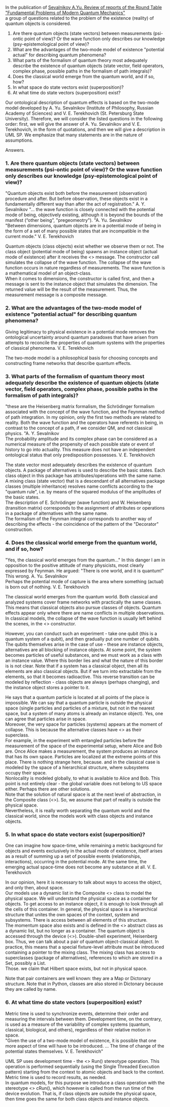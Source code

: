 In the publication of [Sevalnikov A.Yu. Review of reports of the Round Table "Fundamental Problems of Modern Quantum Mechanics"](https://vox-journal.org/html/issues/480)  
a group of questions related to the problem of the existence (reality) of quantum objects is considered.

1. Are there quantum objects (state vectors) between measurements
(psi-ontic point of view)? Or the wave function only describes our knowledge
(psy-epistemological point of view)?
2. What are the advantages of the two-mode model of existence "potential actual" for describing quantum phenomena?
3. What parts of the formalism of quantum theory most adequately describe
the existence of quantum objects (state vector, field operators, complex
phase, possible paths in the formalism of path integrals)?
4. Does the classical world emerge from the quantum world, and if so, how?
5. In what space do state vectors exist (superposition)?
6. At what time do state vectors (superposition) exist?

Our ontological description of quantum effects is based on the two-mode model developed by A. Yu. Sevalnikov (Institute of Philosophy, Russian Academy of Sciences) and V. E. Terekhovich (St. Petersburg State University). Therefore, we will consider the listed questions in the following order: first, we will give the answer of A. Yu. Sevalnikov and V. E. Terekhovich, in the form of quotations, and then we will give a description in UML SP.
We emphasize that many statements are in the nature of assumptions.

Answers.
### 1. Are there quantum objects (state vectors) between measurements (psi-ontic point of view)? Or the wave function only describes our knowledge (psy-epistemological point of view)?  
"Quantum objects exist both before the measurement (observation) procedure and after. But before observation, these objects exist in a fundamentally different way than after the act of registration." A. Y. Sevalnikov
"... the wave function is closely connected with the potential mode of being, objectively
existing, although it is beyond the bounds of the manifest (“other being”,
"pregeomeotry"). "A. Yu. Sevalnikov  
"Between dimensions, quantum objects are in a potential mode of being
in the form of a set of many possible states that are incompatible in the current
mode." V. E. Terekhovich
  
Quantum objects (class objects) exist whether we observe them or not. The class object (potential mode of being) spawns an instance object (actual mode of existence) after it receives the <<create>> message. The constructor call simulates the collapse of the wave function. The collapse of the wave function occurs in nature regardless of measurements.
The wave function is a mathematical model of an object-class.  
When it comes to dimensions, the constructor is called first, and then a message is sent to the instance object that simulates the dimension. The returned value will be the result of the measurement. Thus, the measurement message is a composite message.

### 2. What are the advantages of the two-mode model of existence "potential actual" for describing quantum phenomena?  
Giving legitimacy to physical existence in a potential mode removes the ontological uncertainty around quantum paradoxes that have arisen from attempts to reconcile the properties of quantum systems with the properties of classical phenomena.
V. E. Terekhovich  

The two-mode model is a philosophical basis for choosing concepts and constructing frame networks that describe quantum effects.

### 3. What parts of the formalism of quantum theory most adequately describe the existence of quantum objects (state vector, field operators, complex phase, possible paths in the formalism of path integrals)?  
"these are the Heisenberg matrix formalism, the Schrödinger formalism associated with the concept of the wave function, and the Feynman method of path integration. In my opinion, only the first two methods are related to reality. Both the wave function and the operators have referents in being, in contrast to the concept of a path, if we consider QM, and not classical physics. "A. Y. Sevalnikov  
The probability amplitude and its complex phase can be considered as a numerical measure of the propensity of each possible state or event of history to go into actuality. This measure does not have an independent ontological
status that only predisposition possesses. V. E. Terekhovich  
  
The state vector most adequately describes the existence of quantum objects. A package of alternatives is used to describe the basic states. Each class object in this package has attributes/operations with the same name. A mixing class (state vector) that is a descendant of all alternatives package classes (multiple inheritance) resolves name conflicts according to the "quantum rule", i.e. by means of the squared modulus of the amplitudes of the basic states.  
The description of E. Schrödinger (wave function) and W. Heisenberg (transition matrix) corresponds to the assignment of attributes or operations in a package of alternatives with the same name.  
The formalism of the Feynman integral corresponds to another way of describing the effects - the coincidence of the pattern of the "Decorator" construction.
  
### 4. Does the classical world emerge from the quantum world, and if so, how?  
"Yes, the classical world emerges from the quantum..."
In this danger I am in opposition to the positive attitude of many physicists, most clearly
expressed by Feynman. He argued: "There is one world, and it is quantum!" This
wrong. A. Yu. Sevalnikov  
Perhaps the potential mode of capture is the area where something (actual) is born out of nothing. V. E. Terekhovich  
  
The classical world emerges from the quantum world. Both classical and analyzed systems cover frame networks with practically the same classes. This means that classical objects also pursue classes of objects. Quantum effects appear only where there are name conflicts in multiple observations. In classical models, the collapse of the wave function is usually left behind the scenes, in the <<Context>> constructor.  
  
However, you can conduct such an experiment - take one qubit (this is a quantum system of a qubit), and then gradually put one number of qubits. The qubits themselves arise in the case of use - these are instance objects, alternatives are all blocking of instance objects. At some point, the system becomes particles of useful substances, and we must work as a class with an instance value.
Where this border lies and what the nature of this border is is not clear.
Note that if a system has a classical object, then all its elements are also classical objects. But if we turn into extractable from the elements, so that it becomes radioactive. This reverse transition can be modeled by reflection - class objects are always (perhaps changing), and the instance object stores a pointer to it.  
  
He says that a quantum particle is located at all points of the place is impossible. We can say that a quantum particle is outside the physical space (single particles and particles of a mixture, but not in the nearest space, but a system of many atoms is already an instance object). Yes, one can agree that particles arise in space.  
Moreover, the very space for particles (systems) appears at the moment of collapse. This is because the alternative classes have <<Category>> as their superclass.  
For example, in the experiment with entangled particles before the measurement of the space of the experimental setup, where Alice and Bob are. Once Alice makes a measurement, the system produces an instance that has its own space. Particles are localized at the extreme points of this place. There is nothing strange here, because. and in the classical case is modeled by the space of a hierarchical structure, where subsystems occupy their space.  
Nonlocality is modeled globally, to what is available to Alice and Bob. This point is not entirely clear - the global variable does not belong to US space either. Perhaps there are other solutions.  
Note that the solution of natural space is at the next level of abstraction, in the Composite class (<<Category>>).
So, we assume that part of reality is outside the physical space.  
Nevertheless, it is really worth separating the quantum world and the classical world, since the models work with class objects and instance objects.  
  
### 5. In what space do state vectors exist (superposition)?  
One can imagine how space-time, while remaining a metric background for
objects and events exclusively in the actual mode of existence, itself arises
as a result of summing up a set of possible events (relationships, interactions),
occurring in the potential mode. At the same time, the emerging actual
space-time does not become any substance at all. V. E. Terekhovich   
  
In our opinion, here it is necessary to talk about ways to access the object, and only then, about space.  
Our models use a dynamic list in the Composite <<Category>> class to model the physical space. We will understand the physical space as a container for objects. To get access to an instance object, it is enough to look through all the cells of this container. In general, the physical space is a hierarchical structure that unites the own spaces of the context, system and subsystems. There is access between all elements of this structure.  
The momentum space also exists and is defined in the <<Substance>> abstract class as a dynamic list, but no longer as a container.
The quantum object is accessed through the device (<<System>>). Double-shell experiment, Heisenberg box. Thus, we can talk about a pair of quantum object-classical object. In practice, this means that a special fixture-level attribute must be introduced containing a pointer to the mixing class. The mixing class has access to superclasses (package of alternatives), references to which are stored in a Set, possibly a List.  
Those. we claim that Hilbert space exists, but not in physical space.  
  
Note that pair containers are well known: they are a Map or Dictonary structure. Note that in Python, classes are also stored in Dictonary because they are called by name.    
  
### 6. At what time do state vectors (superposition) exist?  
Metric time is used to synchronize events, determine their order
and measuring the intervals between them. Development time, on the contrary, is used as a measure of the variability of complex systems (quantum, classical, biological, and others), regardless of their relative motion in space.  
"Given the use of a two-mode model of existence, it is possible that one more aspect of time will have to be introduced. ... The time of change of the potential states themselves. V. E. Terekhovich"  
  
UML SP uses development time - the <<Exist>> Run() stereotype operation. This operation is performed sequentially (using the Single Threaded Execution pattern) starting from the context to atomic objects and back to the context. Metric time is used to record results, as needed.  
In quantum models, for this purpose we introduce a class operation with the stereotype <<Exist>> cRun(), which however is called from the run time of the device evolution. That is, if class objects are outside the physical space, then time goes the same for both class objects and instance objects.  
